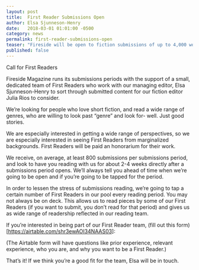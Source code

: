 ```yaml
---
layout: post
title:  First Reader Submissions Open
author: Elsa Sjunneson-Henry
date:   2018-03-01 01:01:00 -0500
category: news
permalink: first-reader-submissions-open
teaser: "Fireside will be open to fiction submissions of up to 4,000 words during the last week of April."
published: false
---
```


Call for First Readers

Fireside Magazine runs its submissions periods with the support of a small, dedicated team of First Readers who work with our managing editor, Elsa Sjunneson-Henry to sort through submitted content for our fiction editor Julia Rios to consider.

We’re looking for people who love short fiction, and read a wide range of genres, who are willing to look past “genre” and look for- well. Just good stories.

We are especially interested in getting a wide range of perspectives, so we are especially interested in seeing First Readers from marginalized backgrounds. First Readers will be paid an honorarium for their work.

We receive, on average, at least 800 submissions per submissions period, and look to have you reading with us for about 2-4 weeks directly after a submissions period opens. We’ll always tell you ahead of time when we’re going to be open and if you’re going to be tapped for the period.

In order to lessen the stress of submissions reading, we’re going to tap a certain number of First Readers in our pool every reading period. You may not always be on deck. This allows us to read pieces by some of our First Readers (if you want to submit, you don’t read for that period) and gives us as wide range of readership reflected in our reading team.

If you’re interested in being part of our First Reader team, (fill out this form)[https://airtable.com/shr3ewAOI34NAAS03]:

(The Airtable form will have questions like prior experience, relevant experience, who you are, and why you want to be a First Reader.)

That’s it! If we think you’re a good fit for the team, Elsa will be in touch. 

